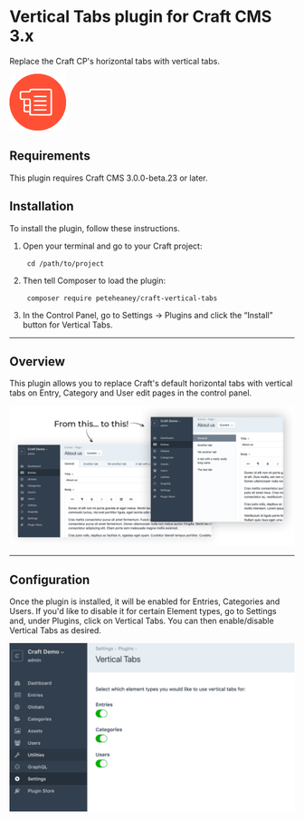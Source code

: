 # Vertical Tabs plugin for Craft CMS 3.x

Replace the Craft CP's horizontal tabs with vertical tabs.

![Vertical Tabs logo](resources/img/plugin-logo.png)

## Requirements

This plugin requires Craft CMS 3.0.0-beta.23 or later.

## Installation

To install the plugin, follow these instructions.

1. Open your terminal and go to your Craft project:

        cd /path/to/project

2. Then tell Composer to load the plugin:

        composer require peteheaney/craft-vertical-tabs

3. In the Control Panel, go to Settings → Plugins and click the “Install” button for Vertical Tabs.

---

## Overview

This plugin allows you to replace Craft's default horizontal tabs with vertical tabs on Entry, Category and User edit pages in the control panel.

![Preview](resources/img/preview.png)

---

## Configuration

Once the plugin is installed, it will be enabled for Entries, Categories and Users. If you'd like to disable it for certain Element types, go to Settings and, under Plugins, click on Vertical Tabs. You can then enable/disable Vertical Tabs as desired.

![Settings](resources/img/settings.png)